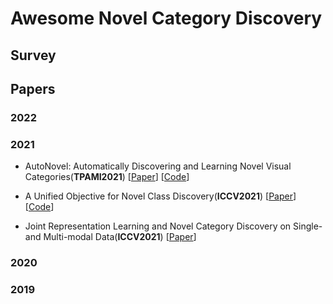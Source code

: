 # Awesome Novel Category Discovery

## Survey

## Papers

### 2022

### 2021

- <a name="todo"></a> AutoNovel: Automatically Discovering and Learning Novel Visual Categories(**TPAMI2021**) [[Paper](https://arxiv.org/abs/2106.15252)] [[Code](https://github.com/k-han/AutoNovel)]

- <a name="todo"></a> A Unified Objective for Novel Class Discovery(**ICCV2021**) [[Paper](https://arxiv.org/abs/2108.08536)] [[Code](https://github.com/DonkeyShot21/UNO)]

- <a name="todo"></a> Joint Representation Learning and Novel Category Discovery on Single- and Multi-modal Data(**ICCV2021**) [[Paper](https://arxiv.org/abs/2104.12673)]

### 2020

### 2019
